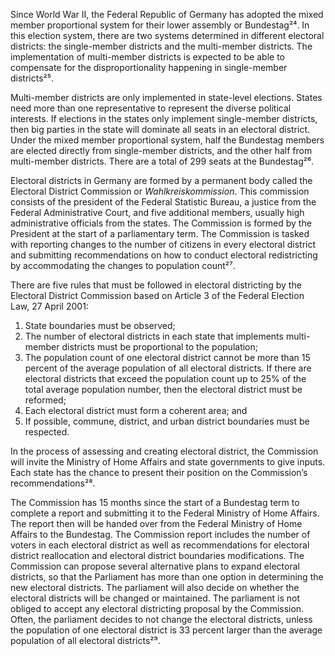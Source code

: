 Since World War II, the Federal Republic of Germany has adopted the mixed member proportional system for their lower assembly or Bundestag²⁴. In this election system, there are two systems determined in different electoral districts: the single-member districts and the multi-member districts. The implementation of multi-member districts is expected to be able to compensate for the disproportionality happening in single-member districts²⁵.

Multi-member districts are only implemented in state-level elections. States need more than one representative to represent the diverse political interests. If elections in the states only implement single-member districts, then big parties in the state will dominate all seats in an electoral district. Under the mixed member proportional system, half the Bundestag members are elected directly from single-member districts, and the other half from multi-member districts. There are a total of 299 seats at the Bundestag²⁶.

Electoral districts in Germany are formed by a permanent body called the Electoral District Commission or *Wahlkreiskommission*. This commission consists of the president of the Federal Statistic Bureau, a justice from the Federal Administrative Court, and five additional members, usually high administrative officials from the states. The Commission is formed by the President at the start of a parliamentary term. The Commission is tasked with reporting changes to the number of citizens in every electoral district and submitting recommendations on how to conduct electoral redistricting by accommodating the changes to population count²⁷.

There are five rules that must be followed in electoral districting by the Electoral District Commission based on Article 3 of the Federal Election Law, 27 April 2001:

1. State boundaries must be observed;
2. The number of electoral districts in each state that implements multi-member districts must be proportional to the population;
3. The population count of one electoral district cannot be more than 15 percent of the average population of all electoral districts. If there are electoral districts that exceed the population count up to 25% of the total average population number, then the electoral district must be reformed;
4. Each electoral district must form a coherent area; and
5. If possible, commune, district, and urban district boundaries must be respected.

In the process of assessing and creating electoral district, the Commission will invite the Ministry of Home Affairs and state governments to give inputs. Each state has the chance to present their position on the Commission’s recommendations²⁸.

The Commission has 15 months since the start of a Bundestag term to complete a report and submitting it to the Federal Ministry of Home Affairs. The report then will be handed over from the Federal Ministry of Home Affairs to the Bundestag. The Commission report includes the number of voters in each electoral district as well as recommendations for electoral district reallocation and electoral district boundaries modifications. The Commission can propose several alternative plans to expand electoral districts, so that the Parliament has more than one option in determining the new electoral districts. The parliament will also decide on whether the electoral districts will be changed or maintained. The parliament is not obliged to accept any electoral districting proposal by the Commission. Often, the parliament decides to not change the electoral districts, unless the population of one electoral district is 33 percent larger than the average population of all electoral districts²⁹.
